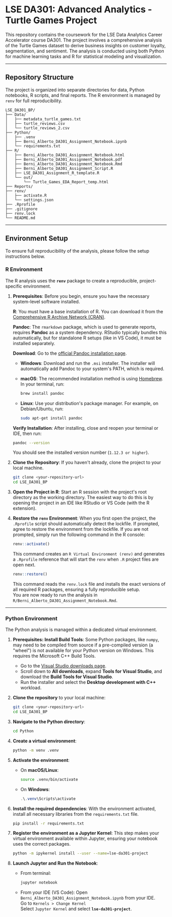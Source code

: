 # LSE DA301: Advanced Analytics - Turtle Games Project

This repository contains the coursework for the LSE Data Analytics Career Accelerator course DA301. The project involves a comprehensive analysis of the Turtle Games dataset to derive business insights on customer loyalty, segmentation, and sentiment. The analysis is conducted using both Python for machine learning tasks and R for statistical modeling and visualization.

-----

## Repository Structure

The project is organized into separate directories for data, Python notebooks, R scripts, and final reports. The R environment is managed by `renv` for full reproducibility.

```plaintext
LSE_DA301_BP/
├── Data/
│   ├── metadata_turtle_games.txt
│   ├── turtle_reviews.csv
│   └── turtle_reviews_2.csv
├── Python/
│   ├── .venv
│   ├── Berni_Alberto_DA301_Assignment_Notebook.ipynb
│   └── requirements.txt
├── R/
│   ├── Berni_Alberto_DA301_Assignment_Notebook.html
│   ├── Berni_Alberto_DA301_Assignment_Notebook.pdf
│   ├── Berni_Alberto_DA301_Assignment_Notebook.Rmd
│   ├── Berni_Alberto_DA301_Assignment_Script.R
│   ├── LSE_DA301_Assignment_R_template.R
│   └── out/
│       └── Turtle_Games_EDA_Report_temp.html
├── Reports/
├── renv/
│   ├── activate.R
│   └── settings.json
├── .Rprofile
├── .gitignore
├── renv.lock
└── README.md
```

-----

## Environment Setup

To ensure full reproducibility of the analysis, please follow the setup instructions below.

### R Environment

The R analysis uses the **`renv`** package to create a reproducible, project-specific environment.

1.  **Prerequisites**: Before you begin, ensure you have the necessary system-level software installed.
    
    **R**: You must have a base installation of R. You can download it from the [Comprehensive R Archive Network (CRAN)](https://cran.r-project.org/).
    
    **Pandoc**: The `rmarkdown` package, which is used to generate reports, requires **Pandoc** as a system dependency. RStudio typically bundles this automatically, but for standalone R setups (like in VS Code), it must be installed separately.
    
    **Download**: Go to the [official Pandoc installation page](https://pandoc.org/installing.html).
    
    * **Windows**: Download and run the `.msi` installer. The installer will automatically add Pandoc to your system's PATH, which is required.

    *   **macOS**: The recommended installation method is using [Homebrew](https://brew.sh/). In your terminal, run: 
    
        ```bash
        brew install pandoc
        ```
            
    *   **Linux**: Use your distribution's package manager. For example, on Debian/Ubuntu, run: 
    
        ```bash 
        sudo apt-get install pandoc
        ```
    
    **Verify Installation**: After installing, close and reopen your terminal or IDE, then run: 
    
    ```bash
    pandoc --version
    ```

    You should see the installed version number (`1.12.3 or higher`).

2.  **Clone the Repository**: If you haven't already, clone the project to your local machine.

    ```bash
    git clone <your-repository-url>
    cd LSE_DA301_BP
    ```

3.  **Open the Project in R**: Start an R session with the project's root directory as the working directory. The easiest way to do this is by opening the project in an IDE like RStudio or VS Code (with the R extension).

4.  **Restore the `renv` Environment**: When you first open the project, the `.Rprofile` script should automatically detect the lockfile. If prompted, agree to restore the environment from the lockfile. If you are not prompted, simply run the following command in the R console:

    ```r
    renv::activate()
    ```

    This command creates an `R Virtual Environment (renv)` and generates a `.Rprofile` reference that will start the `renv` when `.R` project files are open next.

    ```r
    renv::restore()
    ```

    This command reads the `renv.lock` file and installs the exact versions of all required R packages, ensuring a fully reproducible setup.\
    You are now ready to run the analysis in `R/Berni_Alberto_DA301_Assignment_Notebook.Rmd`.

-----

### Python Environment

The Python analysis is managed within a dedicated virtual environment.

1.  **Prerequisites: Install Build Tools**:
    Some Python packages, like `numpy`, may need to be compiled from source if a pre-compiled version (a "wheel") is not available for your Python version on Windows. This requires the Microsoft C++ Build Tools.
    -   Go to the [Visual Studio downloads page](https://visualstudio.microsoft.com/downloads/).
    -   Scroll down to **All downloads**, expand **Tools for Visual Studio**, and download the **Build Tools for Visual Studio**.
    -   Run the installer and select the **Desktop development with C++** workload.

2.  **Clone the repository** to your local machine:

    ```bash
    git clone <your-repository-url>
    cd LSE_DA301_BP
    ```

3.  **Navigate to the Python directory**:

    ```bash
    cd Python
    ```

4.  **Create a virtual environment**:

    ```bash
    python -m venv .venv
    ```

5.  **Activate the environment**:

      * On **macOS/Linux**:
        ```bash
        source .venv/bin/activate
        ```
      * On **Windows**:
        ```powershell
        .\.venv\Scripts\activate
        ```

6.  **Install the required dependencies**: With the environment activated, install all necessary libraries from the `requirements.txt` file.

    ```bash
    pip install -r requirements.txt
    ```

7.  **Register the environment as a Jupyter Kernel**: This step makes your virtual environment available within Jupyter, ensuring your notebook uses the correct packages.

    ```bash
    python -m ipykernel install --user --name=lse-da301-project
    ```

8.  **Launch Jupyter and Run the Notebook**:

      * From terminal:
        ```bash
        jupyter notebook
        ```
      * From your IDE (VS Code):
        Open `Berni_Alberto_DA301_Assignment_Notebook.ipynb` from your IDE.  
        Go to `Kernels > Change Kernel`  
        Select `Jupyter Kernel` and select **`lse-da301-project`**.